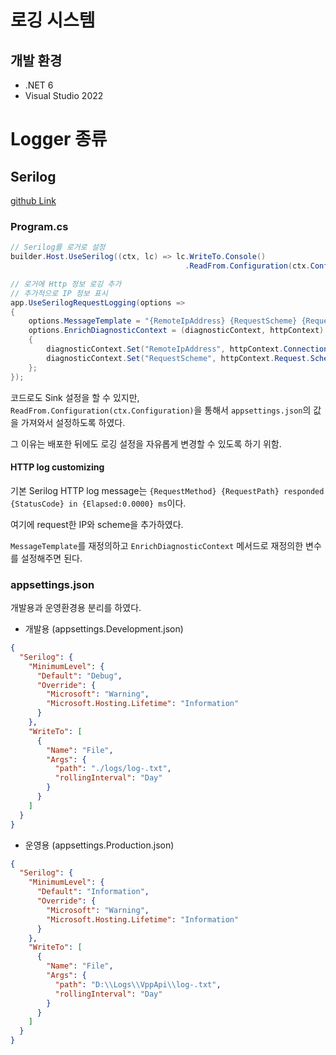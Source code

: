 # 로깅 시스템

## 개발 환경

- .NET 6
- Visual Studio 2022

# Logger 종류

## Serilog

[github Link](https://github.com/serilog/serilog-aspnetcore)

### Program.cs

```csharp
// Serilog를 로거로 설정
builder.Host.UseSerilog((ctx, lc) => lc.WriteTo.Console()
                                       .ReadFrom.Configuration(ctx.Configuration));

// 로거에 Http 정보 로깅 추가
// 추가적으로 IP 정보 표시
app.UseSerilogRequestLogging(options =>
{
    options.MessageTemplate = "{RemoteIpAddress} {RequestScheme} {RequestMethod} {RequestPath} responded {StatusCode} in {Elapsed:0.0000} ms";
    options.EnrichDiagnosticContext = (diagnosticContext, httpContext) =>
    {
        diagnosticContext.Set("RemoteIpAddress", httpContext.Connection.RemoteIpAddress);
        diagnosticContext.Set("RequestScheme", httpContext.Request.Scheme);
    };
});
```

코드로도 Sink 설정을 할 수 있지만, `ReadFrom.Configuration(ctx.Configuration)`을 통해서 `appsettings.json`의 값을 가져와서 설정하도록 하였다.

그 이유는 배포한 뒤에도 로깅 설정을 자유롭게 변경할 수 있도록 하기 위함.

#### HTTP log customizing

기본 Serilog HTTP log message는 `{RequestMethod} {RequestPath} responded {StatusCode} in {Elapsed:0.0000} ms`이다.

여기에 request한 IP와 scheme을 추가하였다.

`MessageTemplate`를 재정의하고 `EnrichDiagnosticContext` 메서드로 재정의한 변수를 설정해주면 된다.

### appsettings.json

개발용과 운영환경용 분리를 하였다.

- 개발용 (appsettings.Development.json)

```json
{
  "Serilog": {
    "MinimumLevel": {
      "Default": "Debug",
      "Override": {
        "Microsoft": "Warning",
        "Microsoft.Hosting.Lifetime": "Information"
      }
    },
    "WriteTo": [
      {
        "Name": "File",
        "Args": {
          "path": "./logs/log-.txt",
          "rollingInterval": "Day"
        }
      }
    ]
  }
}
```

- 운영용 (appsettings.Production.json)

```json
{
  "Serilog": {
    "MinimumLevel": {
      "Default": "Information",
      "Override": {
        "Microsoft": "Warning",
        "Microsoft.Hosting.Lifetime": "Information"
      }
    },
    "WriteTo": [
      {
        "Name": "File",
        "Args": {
          "path": "D:\\Logs\\VppApi\\log-.txt",
          "rollingInterval": "Day"
        }
      }
    ]
  }
}
```
